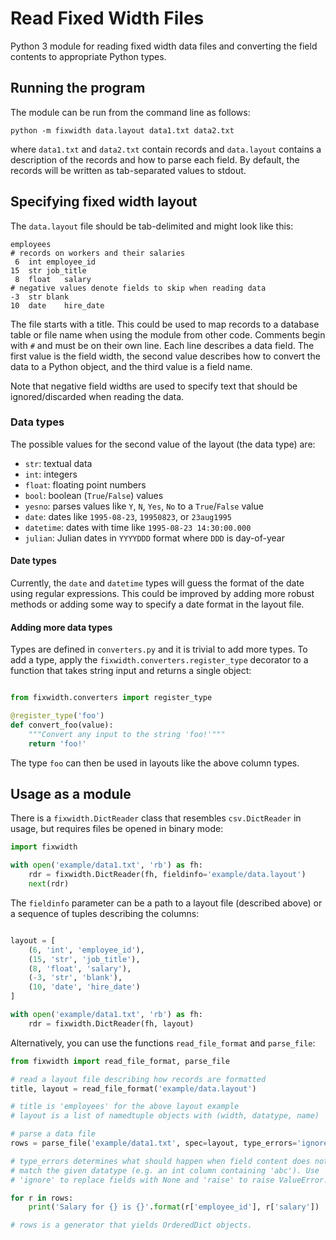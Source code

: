 Read Fixed Width Files
======================

Python 3 module for reading fixed width data files and converting the field
contents to appropriate Python types.


## Running the program

The module can be run from the command line as follows:

    python -m fixwidth data.layout data1.txt data2.txt

where `data1.txt` and `data2.txt` contain records and `data.layout` contains
a description of the records and how to parse each field. By default, the
records will be written as tab-separated values to stdout.


## Specifying fixed width layout

The `data.layout` file should be tab-delimited and might look like this:

    employees
    # records on workers and their salaries
     6	int	employee_id
    15	str	job_title
     8	float	salary
    # negative values denote fields to skip when reading data
    -3	str	blank
    10	date	hire_date

The file starts with a title. This could be used to map records to a database
table or file name when using the module from other code. Comments begin with
`#` and must be on their own line. Each line describes a data field. The
first value is the field width, the second value describes how to convert the
data to a Python object, and the third value is a field name.

Note that negative field widths are used to specify text that should be
ignored/discarded when reading the data.

### Data types

The possible values for the second value of the layout (the data type) are:

* `str`: textual data
* `int`: integers
* `float`: floating point numbers
* `bool`: boolean (`True`/`False`) values
* `yesno`: parses values like `Y`, `N`, `Yes`, `No` to a `True`/`False` value
* `date`: dates like `1995-08-23`, `19950823`, or `23aug1995`
* `datetime`: dates with time like `1995-08-23 14:30:00.000`
* `julian`: Julian dates in `YYYYDDD` format where `DDD` is day-of-year

#### Date types

Currently, the `date` and `datetime` types will guess the format of the
date using regular expressions. This could be improved by adding more robust
methods or adding some way to specify a date format in the layout file.

#### Adding more data types

Types are defined in `converters.py` and it is trivial to add more types.
To add a type, apply the `fixwidth.converters.register_type` decorator to
a function that takes string input and returns a single object:

```python

from fixwidth.converters import register_type

@register_type('foo')
def convert_foo(value):
    """Convert any input to the string 'foo!'"""
    return 'foo!'
```

The type `foo` can then be used in layouts like the above column types.


## Usage as a module

There is a `fixwidth.DictReader` class that resembles `csv.DictReader` in
usage, but requires files be opened in binary mode:

```python
import fixwidth

with open('example/data1.txt', 'rb') as fh:
    rdr = fixwidth.DictReader(fh, fieldinfo='example/data.layout')
    next(rdr)
```

The `fieldinfo` parameter can be a path to a layout file (described above)
or a sequence of tuples describing the columns:

```python

layout = [
    (6, 'int', 'employee_id'),
    (15, 'str', 'job_title'),
    (8, 'float', 'salary'),
    (-3, 'str', 'blank'),
    (10, 'date', 'hire_date')
]

with open('example/data1.txt', 'rb') as fh:
    rdr = fixwidth.DictReader(fh, layout)
```

Alternatively, you can use the functions `read_file_format` and `parse_file`:

```python
from fixwidth import read_file_format, parse_file

# read a layout file describing how records are formatted
title, layout = read_file_format('example/data.layout')

# title is 'employees' for the above layout example
# layout is a list of namedtuple objects with (width, datatype, name)

# parse a data file
rows = parse_file('example/data1.txt', spec=layout, type_errors='ignore')

# type_errors determines what should happen when field content does not
# match the given datatype (e.g. an int column containing 'abc'). Use
# 'ignore' to replace fields with None and 'raise' to raise ValueError.

for r in rows:
    print('Salary for {} is {}'.format(r['employee_id'], r['salary'])

# rows is a generator that yields OrderedDict objects.
```

<!-- vim: tabstop=10
-->
